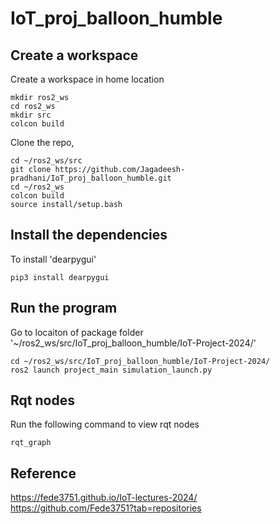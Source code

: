 # IoT_proj_balloon_humble


## Create a workspace
Create a workspace in home location

```
mkdir ros2_ws
cd ros2_ws
mkdir src
colcon build
```

Clone the repo,

```
cd ~/ros2_ws/src
git clone https://github.com/Jagadeesh-pradhani/IoT_proj_balloon_humble.git
cd ~/ros2_ws
colcon build
source install/setup.bash
```

## Install the dependencies
To install 'dearpygui'
```
pip3 install dearpygui
```


## Run the program
Go to locaiton of package folder 
'~/ros2_ws/src/IoT_proj_balloon_humble/IoT-Project-2024/'

```
cd ~/ros2_ws/src/IoT_proj_balloon_humble/IoT-Project-2024/
ros2 launch project_main simulation_launch.py
```




## Rqt nodes
Run the following command to view rqt nodes
```
rqt_graph
```

## Reference
https://fede3751.github.io/IoT-lectures-2024/  <br>
https://github.com/Fede3751?tab=repositories
